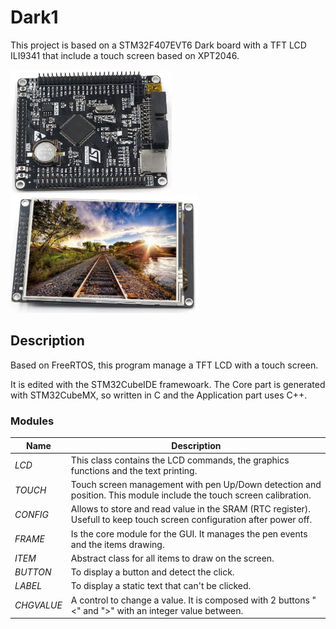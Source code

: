 # Dark1

This project is based on a STM32F407EVT6 Dark board with a TFT LCD ILI9341 that include 
a touch screen based on XPT2046.

![alt text](https://github.com/Nicot31/Dark1/blob/master/pictures/STM32.png)
![alt text](https://github.com/Nicot31/Dark1/blob/master/pictures/LCD.png)

## Description
Based on FreeRTOS, this program manage a TFT LCD with a touch screen. 

It is edited with the STM32CubeIDE framewoark. The Core part is generated with STM32CubeMX, so written in C 
and the Application part uses C++.

### Modules
Name  | Description
----- | -----------
*LCD* | This class contains the LCD commands, the graphics functions and the text printing.
*TOUCH* | Touch screen management with pen Up/Down detection and position. This module include the touch screen calibration.
*CONFIG* | Allows to store and read value in the SRAM (RTC register). Usefull to keep touch screen configuration after power off.
*FRAME* | Is the core module for the GUI. It manages the pen events and the items drawing.
*ITEM* | Abstract class for all items to draw on the screen.
*BUTTON*| To display a button and detect the click.
*LABEL* | To display a static text that can't be clicked.
*CHGVALUE* | A control to change a value. It is composed with 2 buttons "<" and ">" with an integer value between.
